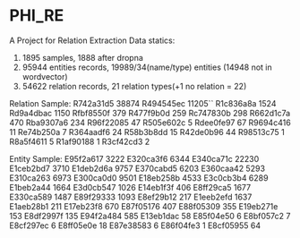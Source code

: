 # PHI_RE
A Project for Relation Extraction
Data statics:
1. 1895 samples, 1888 after dropna
2. 95944 entities records, 19989/34(name/type) entities (14948 not in wordvector)
3. 54622 relation records, 21 relation types(+1 no relation = 22)

Relation Sample:
R742a31d5 38874
R494545ec 11205``
R1c836a8a 1524
Rd9a4dbac 1150
Rfbf8550f 379
R477f9b0d 259
Rc747830b 298
R662d1c7a 470
Rba9307a6 234
R96f22085 47
R505e602c 5
Rdee0fe97 67
R9694c416 11
Re74b250a 7
R364aadf6 24
R58b3b8dd 15
R42de0b96 44
R98513c75 1
R8a5f4611 5
R1af90188 1
R3cf42cd3 2

Entity Sample:
E95f2a617 3222
E320ca3f6 6344
E340ca71c 22230
E1ceb2bd7 3710
E1deb2d6a 9757
E370cabd5 6203
E360caa42 5293
E310ca263 6973
E300ca0d0 9501
E18eb258b 4533
E3c0cb3b4 6289
E1beb2a44 1664
E3d0cb547 1026
E14eb1f3f 406
E8ff29ca5 1677
E330ca589 1487
E89f29333 1093
E8ef29b12 217
E1eeb2efd 1637
E1aeb28b1 211
E17eb23f8 670
E87f05176 407
E88f05309 355
E19eb271e 153
E8df2997f 135
E94f2a484 585
E13eb1dac 58
E85f04e50 6
E8bf057c2 7
E8cf297ec 6
E8ff05e0e 18
E87e38583 6
E86f04fe3 1
E8cf05955 64

